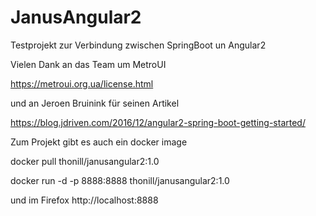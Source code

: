 JanusAngular2
=====

Testprojekt zur Verbindung zwischen SpringBoot un Angular2

Vielen Dank an das Team um MetroUI

https://metroui.org.ua/license.html

und an Jeroen Bruinink für seinen Artikel

https://blog.jdriven.com/2016/12/angular2-spring-boot-getting-started/ 

Zum Projekt gibt es auch ein docker image 

docker pull thonill/janusangular2:1.0

docker run -d -p 8888:8888 thonill/janusangular2:1.0

und im Firefox http://localhost:8888

